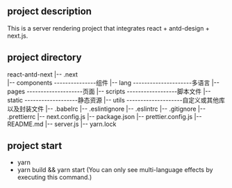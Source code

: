 ## project description

This is a server rendering project that integrates react + antd-design + next.js.

## project directory

react-antd-next
|-- .next  
|-- components ---------------组件
|-- lang ---------------------多语言
|-- pages --------------------页面
|-- scripts ------------------脚本文件
|-- static -------------------静态资源
|-- utils --------------------自定义或其他库以及封装文件
|-- .babelrc
|-- .eslintignore
|-- .eslintrc
|-- .gitignore
|-- .prettierrc
|-- next.config.js
|-- package.json
|-- prettier.config.js
|-- README.md
|-- server.js
|-- yarn.lock

## project start

- yarn
- yarn build && yarn start (You can only see multi-language effects by executing this command.)
